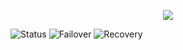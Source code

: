 


<p align="center">
  <img src="https://readme-typing-svg.herokuapp.com?size=22&duration=4000&color=00C7B7&center=true&vCenter=true&width=650&lines=High+Availability+%2F+Digestor+Recovery;Auto+Failover+%7C+Smart+Recovery;Zero+Downtime+Architecture;Resilient+%7C+Recoverable+%7C+Always+On" />
</p>

![Status](https://img.shields.io/badge/Uptime-99.99%25-brightgreen)
![Failover](https://img.shields.io/badge/Failover-Auto-blue)
![Recovery](https://img.shields.io/badge/Recovery-Instant-orange)
